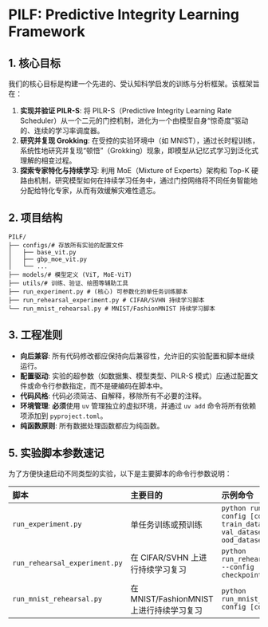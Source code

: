 # PILF: Predictive Integrity Learning Framework

## 1. 核心目标

我们的核心目标是构建一个先进的、受认知科学启发的训练与分析框架。该框架旨在：

1. **实现并验证 PILR-S**: 将 PILR-S（Predictive Integrity Learning Rate Scheduler）从一个二元的门控机制，进化为一个由模型自身“惊奇度”驱动的、连续的学习率调度器。
2. **研究并复现 Grokking**: 在受控的实验环境中（如 MNIST），通过长时程训练，系统性地研究并复现“顿悟”（Grokking）现象，即模型从记忆式学习到泛化式理解的相变过程。
3. **探索专家特化与持续学习**: 利用 MoE（Mixture of Experts）架构和 Top-K 硬路由机制，研究模型如何在持续学习任务中，通过门控网络将不同任务智能地分配给特化专家，从而有效缓解灾难性遗忘。

## 2. 项目结构

```plain
PILF/
├── configs/# 存放所有实验的配置文件
│   ├── base_vit.py
│   ├── gbp_moe_vit.py
│   └── ...
├── models/# 模型定义 (ViT, MoE-ViT)
├── utils/# 训练、验证、绘图等辅助工具
├── run_experiment.py # (核心) 可参数化的单任务训练脚本
├── run_rehearsal_experiment.py # CIFAR/SVHN 持续学习脚本
└── run_mnist_rehearsal.py # MNIST/FashionMNIST 持续学习脚本
```

## 3. 工程准则

- **向后兼容**: 所有代码修改都应保持向后兼容性，允许旧的实验配置和脚本继续运行。
- **配置驱动**: 实验的超参数（如数据集、模型类型、PILR-S 模式）应通过配置文件或命令行参数指定，而不是硬编码在脚本中。
- **代码风格**: 代码必须简洁、自解释，移除所有不必要的注释。
- **环境管理**: **必须**使用 `uv` 管理独立的虚拟环境，并通过 `uv add` 命令将所有依赖项添加到 `pyproject.toml`。
- **纯函数原则**: 所有数据处理函数都应为纯函数。

## 5. 实验脚本参数速记

为了方便快速启动不同类型的实验，以下是主要脚本的命令行参数说明：

| 脚本 | 主要目的 | 示例命令 |
| :--- | :--- | :--- |
| `run_experiment.py` | 单任务训练或预训练 | `python run_experiment.py --config [config_path] --train_dataset MNIST --val_dataset MNIST --ood_dataset FashionMNIST` |
| `run_rehearsal_experiment.py` | 在 CIFAR/SVHN 上进行持续学习复习 | `python run_rehearsal_experiment.py --config [config_path] --checkpoint_path [ckpt_path]` |
| `run_mnist_rehearsal.py` | 在 MNIST/FashionMNIST 上进行持续学习复习 | `python run_mnist_rehearsal.py --config [config_path]` |

